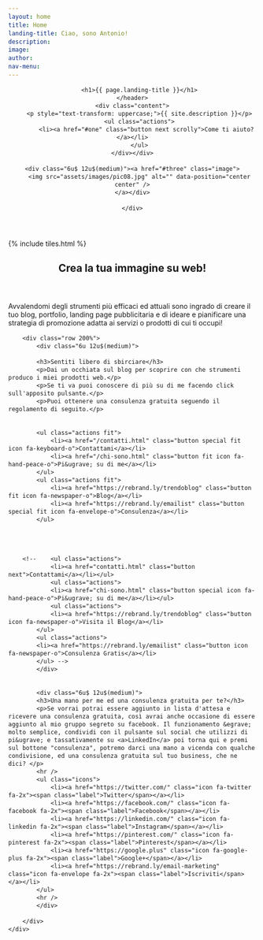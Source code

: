 ```yaml
---
layout: home
title: Home
landing-title: Ciao, sono Antonio!
description:
image:
author:
nav-menu:
---
```


<!-- Banner -->

<section id="banner" class="major">

<div class="row 200% inner">
	<div class="6u$ 12u$(medium)"><header class="major">

		<h1>{{ page.landing-title }}</h1>
	</header>
	<div class="content">
		<p style="text-transform: uppercase;">{{ site.description }}</p>
		<ul class="actions">
			<li><a href="#one" class="button next scrolly">Come ti aiuto?</a></li>
		</ul>
	</div></div>

	<div class="6u$ 12u$(medium)"><a href="#three" class="image">
		<img src="assets/images/pic08.jpg" alt="" data-position="center center" />
	</a></div>

	</div>
<!--	<div class="inner">
		<header class="major">
			<h1>{{ page.landing-title }}</h1>
		</header>
		<div class="content">
			<p style="text-transform: uppercase;">{{ site.description }}</p>
			<ul class="actions">
				<li><a href="#one" class="button next scrolly">Come puoi aiutarmi?</a></li>
			</ul>
		</div>
	</div> .-->
</section>

<!-- Main -->
<div id="main">

<!-- One -->
{% include tiles.html %}

<!-- Two -->
<section id="two">
	<div class="inner">
		<header class="major">
			<h2>Crea la tua immagine su web!</h2>
		</header>
		<p>Avvalendomi degli strumenti più efficaci ed attuali sono ingrado di creare il tuo blog, portfolio, landing page pubblicitaria e di ideare e pianificare una strategia di promozione adatta ai servizi o prodotti di cui ti occupi!</p>

		<div class="row 200%">
			<div class="6u 12u$(medium)">

			<h3>Sentiti libero di sbirciare</h3>
			<p>Dai un occhiata sul blog per scoprire con che strumenti produco i miei prodotti web.</p>
			<p>Se ti va puoi conoscere di più su di me facendo click sull'apposito pulsante.</p>
			<p>Puoi ottenere una consulenza gratuita seguendo il regolamento di seguito.</p>


			<ul class="actions fit">
				<li><a href="/contatti.html" class="button special fit icon fa-keyboard-o">Contattami</a></li>
				<li><a href="/chi-sono.html" class="button fit icon fa-hand-peace-o">Pi&ugrave; su di me</a></li>
			</ul>
			<ul class="actions fit">
				<li><a href="https://rebrand.ly/trendoblog" class="button fit icon fa-newspaper-o">Blog</a></li>
				<li><a href="https://rebrand.ly/emailist" class="button special fit icon fa-envelope-o">Consulenza</a></li>
			</ul>




		<!--	<ul class="actions">
				<li><a href="contatti.html" class="button next">Contattami</a></li></ul>
				<ul class="actions">
				<li><a href="chi-sono.html" class="button special icon fa-hand-peace-o">Pi&ugrave; su di me</a></li></ul>
				<ul class="actions">
				<li><a href="https://rebrand.ly/trendoblog" class="button icon fa-newspaper-o">Visita il Blog</a></li>
			</ul>
			<ul class="actions">
			<li><a href="https://rebrand.ly/emailist" class="button icon fa-newspaper-o">Consulenza Gratis</a></li>
			</ul> -->
			</div>


			<div class="6u$ 12u$(medium)">
			<h3>Una mano per me ed una consulenza gratuita per te?</h3>
			<p>Se vorrai potrai essere aggiunto in lista d'attesa e ricevere una consulenza gratuita, così avrai anche occasione di essere aggiunto al mio gruppo segreto su facebook. Il funzionamento &egrave; molto semplice, condividi con il pulsante sul social che utilizzi di pi&ugrave; e tassativamente su <a>LinkedIn</a> poi torna qui e premi sul bottone "consulenza", potremo darci una mano a vicenda con qualche condivisione, ed una consulenza gratuita sul tuo business, che ne dici? </p>
			<hr />
			<ul class="icons">
				<li><a href="https://twitter.com/" class="icon fa-twitter fa-2x"><span class="label">Twitter</span></a></li>
				<li><a href="https://facebook.com/" class="icon fa-facebook fa-2x"><span class="label">Facebook</span></a></li>
				<li><a href="https://linkedin.com/" class="icon fa-linkedin fa-2x"><span class="label">Instagram</span></a></li>
				<li><a href="https://pinterest.com/" class="icon fa-pinterest fa-2x"><span class="label">Pinterest</span></a></li>
				<li><a href="https://google.plus" class="icon fa-google-plus fa-2x"><span class="label">Google+</span></a></li>
				<li><a href="https://rebrand.ly/email-marketing" class="icon fa-envelope fa-2x"><span class="label">Iscriviti</span></a></li>
			</ul>
			<hr />
			</div>

		</div>
	</div>
</section>

</div>
